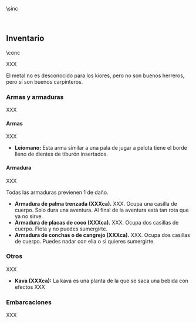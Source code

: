 \sinc

&nbsp;

## Inventario

\conc

XXX

El metal no es desconocido para los kiores, pero no son buenos herreros, pero sí son buenos carpinteros.

### Armas y armaduras

XXX

#### Armas

XXX

* **Leiomano:** Esta arma similar a una pala de jugar a pelota tiene el borde lleno de dientes de tiburón insertados.

#### Armadura

XXX

Todas las armaduras previenen 1 de daño.

* **Armadura de palma trenzada (XXXca).** XXX. Ocupa una casilla de cuerpo. Solo dura una aventura. Al final de la aventura está tan rota que ya no sirve.
* **Armadura de placas de coco (XXXca).** XXX. Ocupa dos casillas de cuerpo. Flota y no puedes sumergirte.
* **Armadura de conchas o de cangrejo (XXXca).** XXX. Ocupa dos casillas de cuerpo. Puedes nadar con ella o si quieres sumergirte.

### Otros

XXX

* **Kava (XXXca):** La kava es una planta de la que se saca una bebida con efectos XXX

### Embarcaciones

XXX